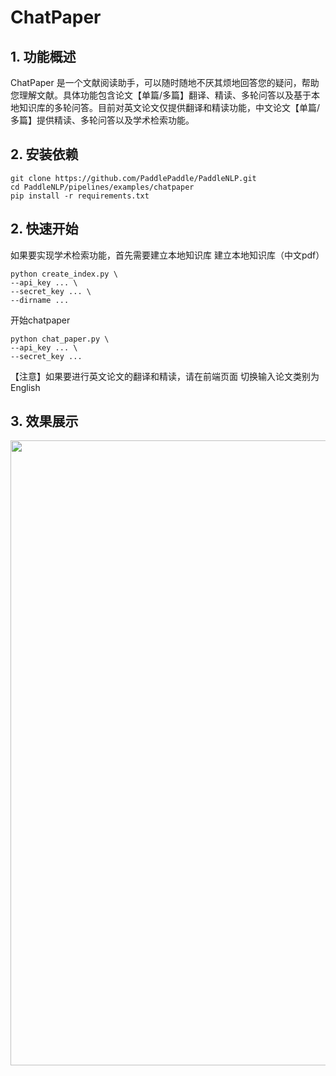 # ChatPaper
## 1. 功能概述
ChatPaper 是一个文献阅读助手，可以随时随地不厌其烦地回答您的疑问，帮助您理解文献。具体功能包含论文【单篇/多篇】翻译、精读、多轮问答以及基于本地知识库的多轮问答。目前对英文论文仅提供翻译和精读功能，中文论文【单篇/多篇】提供精读、多轮问答以及学术检索功能。
## 2. 安装依赖
```
git clone https://github.com/PaddlePaddle/PaddleNLP.git
cd PaddleNLP/pipelines/examples/chatpaper
pip install -r requirements.txt
```
## 2. 快速开始
如果要实现学术检索功能，首先需要建立本地知识库
建立本地知识库（中文pdf）
```
python create_index.py \
--api_key ... \
--secret_key ... \
--dirname ...
```
开始chatpaper
```
python chat_paper.py \
--api_key ... \
--secret_key ...
```
【注意】如果要进行英文论文的翻译和精读，请在前端页面 切换输入论文类别为English
## 3. 效果展示
<div align="center">
    <img src="https://github.com/PaddlePaddle/PaddleNLP/assets/137043369/fcce60b8-993c-45f8-8892-19cd8bd9b906" width="1000px">
</div>
